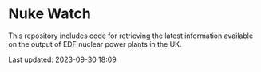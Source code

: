 # Nuke Watch

This repository includes code for retrieving the latest information available on the output of EDF nuclear power plants in the UK.

Last updated: 2023-09-30 18:09